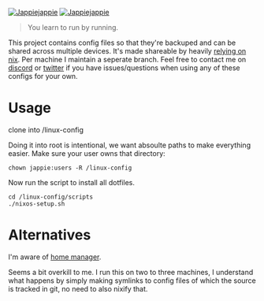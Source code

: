 [![Jappiejappie](https://img.shields.io/badge/twitch.tv-jappiejappie-purple?logo=twitch)](https://www.twitch.tv/jappiejappie)
[![Jappiejappie](https://img.shields.io/badge/discord-jappiejappie-black?logo=discord)](https://discord.gg/Hp4agqy)

> You learn to run by running.

This project contains config files so that they're backuped and can be shared
across multiple devices.
It's made shareable by heavily [relying on nix](https://nixos.org/).
Per machine I maintain a seperate branch.
Feel free to contact me on [discord](https://discord.gg/Hp4agqy) or [twitter](https://twitter.com/jappieklooster)
if you have issues/questions when using any of these configs for your own.


# Usage

clone into /linux-config 

Doing it into root is intentional, we want absoulte paths to make everything easier.
Make sure your user owns that directory:

```shell
chown jappie:users -R /linux-config
```

Now run the script to install all dotfiles.

```shell
cd /linux-config/scripts
./nixos-setup.sh
```

# Alternatives

I'm aware of [home manager](https://github.com/nix-community/home-manager).

Seems a bit overkill to me. I run this on two to three machines,
I understand what happens by simply making symlinks to config files
of which the source is tracked in git,
no need to also nixify that.
